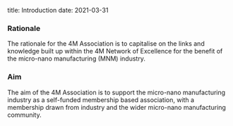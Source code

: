 title: Introduction
date: 2021-03-31

### Rationale

The rationale for the 4M Association is to capitalise on the links and knowledge built up within the 4M Network of Excellence for the benefit of the micro-nano manufacturing (MNM) industry.

### Aim

The aim of the 4M Association is to support the micro-nano manufacturing industry as a self-funded membership based association, with a membership drawn from industry and the wider micro-nano manufacturing community.